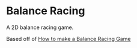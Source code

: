 # Balance Racing

A 2D balance racing game.

Based off of [How to make a Balance Racing Game](https://www.youtube.com/watch?v=0-gPQUQCWt4&list=PLPV2KyIb3jR5RwVEjFCiN5BvK3Quqgv_M)
